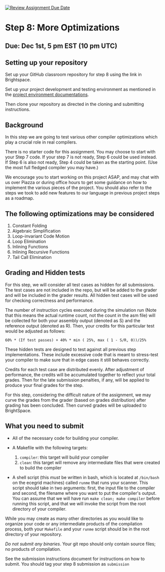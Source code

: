 [![Review Assignment Due Date](https://classroom.github.com/assets/deadline-readme-button-24ddc0f5d75046c5622901739e7c5dd533143b0c8e959d652212380cedb1ea36.svg)](https://classroom.github.com/a/XmTCXRwu)
# Step 8: More Optimizations
## Due: Dec 1st, 5 pm EST (10 pm UTC)


## Setting up your repository


Set up your GitHub classroom repository for step 8 using the link in Brightspace.


Set up your project development and testing environment as mentioned in the [project environment documentations](https://cap.ecn.purdue.edu/compilers/project/).


Then clone your repository as directed in the cloning and submitting instructions.


## Background


In this step we are going to test various other compiler optimizations which play a crucial role in real compilers.


There is no starter code for this assignment. You may choose to start with your Step 7 code. If your step 7 is not ready, Step 6 could be used instead. If Step 6 is also not ready, Step 4 could be taken as the starting point. (Use the most full fledged compiler you may have.)


We encourage you to start working on this project ASAP, and may chat with us over Piazza or during office hours to get some
guidance on how to implement the various pieces of the project. You should also refer to the steps we took to add
new features to our language in previous project steps as a roadmap.


## The following optimizations may be considered
1. Constant Folding
1. Algebraic Simplification
1. Loop-invariant Code Motion
1. Loop Elimination
1. Inlining Functions
1. Inlining Recursive Functions
1. Tail Call Elimination


## Grading and Hidden tests


For this step, we will consider all test cases as hidden for all submissions. The test cases are not included in the repo, but will
be added to the grader and will be included in the grader results. All hidden test cases will be used for checking correctness and performance.


The number of instruction cycles executed during the simulation run (Note that this means the actual runtime count, not the count in the asm file) will be collected for both your assembly output (denoted as S) and the reference output (denoted as R). Then, your credits for this particular test would be adjusted as follows:
```
60% * (If test passes) + 40% * min ( 25%, max ( 1 - S/R, 0))/25%
```


These hidden tests are designed to test against all previous step implementations. These include excessive code that is meant to stress-test your compiler to make sure that in edge cases it still behaves correctly.


Credits for each test case are distributed evenly. After adjustment of performance, the credits will be accumulated together to reflect your total grades. Then for the late submission penalties, if any, will be applied to produce your final grades for the step.


For this step, considering the difficult nature of the assignment, we may curve the grades from the grader (based on grades distribution) after grading has been concluded. Then curved grades will be uploaded to BrightSpace.


## What you need to submit


* All of the necessary code for building your compiler.


* A Makefile with the following targets:
    1. `compiler`: this target will build your compiler
    2. `clean`: this target will remove any intermediate files that were created to build the compiler


* A shell script (this *must* be written in bash, which is located at `/bin/bash` on the ecegrid machines) called `runme` that runs your scanner. This script should take in two arguments: first, the input file to the compiler  and second, the filename where you want to put the compiler's output. You can assume that we will have run `make clean; make compiler` before running this script, and that we will invoke the script from the root directory of your compiler.


While you may create as many other directories as you would like to organize your code or any intermediate products of the compilation process, both your `Makefile` and your `runme` script should be in the root directory of your repository.


*Do not submit any binaries*. Your git repo should only contain source files; no products of compilation.


See the submission instructions document for instructions on how to submit. You should tag your step 8 submission as `submission`





